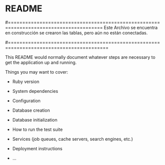 # README


#=======================================================================================
Este Archivo se encuentra en construcción se crearon las tablas, pero aún no están conectadas. 

#=========================================================================================



This README would normally document whatever steps are necessary to get the
application up and running.

Things you may want to cover:

* Ruby version

* System dependencies

* Configuration

* Database creation

* Database initialization

* How to run the test suite

* Services (job queues, cache servers, search engines, etc.)

* Deployment instructions

* ...
